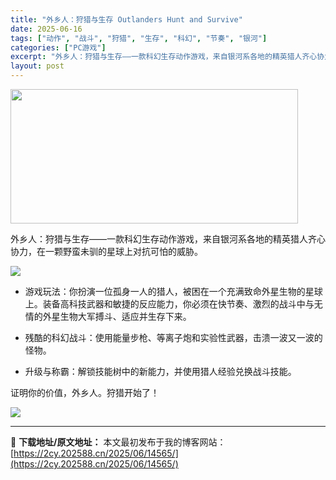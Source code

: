 ```yaml
---
title: "外乡人：狩猎与生存 Outlanders Hunt and Survive"
date: 2025-06-16
tags: ["动作", "战斗", "狩猎", "生存", "科幻", "节奏", "银河"]
categories: ["PC游戏"]
excerpt: "外乡人：狩猎与生存——一款科幻生存动作游戏，来自银河系各地的精英猎人齐心协力，在一颗野蛮未驯的星球上对抗可怕的威胁。 游戏玩法：你扮演一位孤身一人的猎人，被困在一个充满致命外星生物的星球上。装备高科技武器和敏捷的反应能力，你必须在快节奏、激烈的战斗中与无情的外星生物大军搏斗、适应并生存下来。 残酷的&hellip;"
layout: post
---
```


<img class="aligncenter size-full wp-image-14559" src="https://2cy.202588.cn/wp-content/uploads/2025/06/2025061612455153.webp" alt="" width="460" height="215" />
<div class="game_page_autocollapse_ctn expanded">
<div id="aboutThisGame" class="game_page_autocollapse" data-panel="{&quot;type&quot;:&quot;PanelGroup&quot;}">
<div id="game_area_description" class="game_area_description">
<p class="bb_paragraph">外乡人：狩猎与生存——一款科幻生存动作游戏，来自银河系各地的精英猎人齐心协力，在一颗野蛮未驯的星球上对抗可怕的威胁。</p>

<div class="bb_wide_img_ctn"><img class="bb_img" src="https://shared.fastly.steamstatic.com/store_item_assets/steam/apps/3689550/extras/-1-ezgif.com-resize.gif?t=1749750723" /></div>
<ul class="bb_ul">
 	<li>
<p class="bb_paragraph">游戏玩法：你扮演一位孤身一人的猎人，被困在一个充满致命外星生物的星球上。装备高科技武器和敏捷的反应能力，你必须在快节奏、激烈的战斗中与无情的外星生物大军搏斗、适应并生存下来。</p>
</li>
</ul>
<ul class="bb_ul">
 	<li>
<p class="bb_paragraph">残酷的科幻战斗：使用能量步枪、等离子炮和实验性武器，击溃一波又一波的怪物。</p>
</li>
</ul>
<ul class="bb_ul">
 	<li>
<p class="bb_paragraph">升级与称霸：解锁技能树中的新能力，并使用猎人经验兑换战斗技能。</p>
</li>
</ul>
<p class="bb_paragraph">证明你的价值，外乡人。狩猎开始了！</p>

<div class="bb_wide_img_ctn"><img class="bb_img" src="https://shared.fastly.steamstatic.com/store_item_assets/steam/apps/3689550/extras/gif2.gif?t=1749750723" /></div>
</div>
</div>
</div>

---
📖 **下载地址/原文地址：** 本文最初发布于我的博客网站：[https://2cy.202588.cn/2025/06/14565/](https://2cy.202588.cn/2025/06/14565/)
